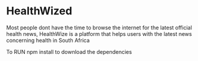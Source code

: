 # HealthWized
Most people dont have the time to browse the internet for the latest official health news, HealthWize is a platform that helps users with the latest news concerning health in South Africa

To RUN
npm install to download the dependencies 
